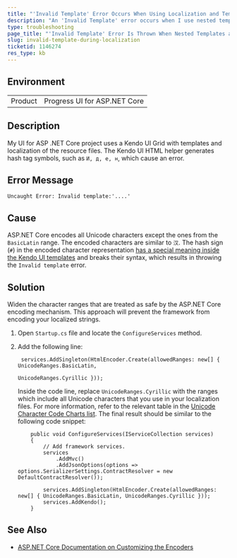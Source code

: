 ```yaml
---
title: "'Invalid Template' Error Occurs When Using Localization and Templates"
description: "An 'Invalid Template' error occurs when I use nested templates which contain localized strings in ASP.NET Core projects."
type: troubleshooting
page_title: "'Invalid Template' Error Is Thrown When Nested Templates and Localization Are Used | UI for ASP.NET Core"
slug: invalid-template-during-localization
ticketid: 1146274
res_type: kb
---
```


## Environment

<table>
	<tr>
		<td>Product</td>
		<td>Progress UI for ASP.NET Core</td>
	</tr>
</table>

## Description

My UI for ASP .NET Core project uses a Kendo UI Grid with templates and localization of the resource files. The Kendo UI HTML helper generates hash tag symbols, such as `И, д, е, н`, which cause an error.

## Error Message

`Uncaught Error: Invalid template:'....'`

## Cause

ASP.NET Core encodes all Unicode characters except the ones from the `BasicLatin` range. The encoded characters are similar to `汉`. The hash sign (`#`) in the encoded character representation [has a special meaning inside the Kendo UI templates](/framework/templates/overview#template-syntax) and breaks their syntax, which results in throwing the `Invalid template` error.

## Solution

Widen the character ranges that are treated as safe by the ASP.NET Core encoding mechanism. This approach will prevent the framework from encoding your localized strings.

1. Open `Startup.cs` file and locate the `ConfigureServices` method.
1. Add the following line:

	```
     services.AddSingleton(HtmlEncoder.Create(allowedRanges: new[] { UnicodeRanges.BasicLatin,
                                                                     UnicodeRanges.Cyrillic }));
	```

	Inside the code line, replace `UnicodeRanges.Cyrillic` with the ranges which include all Unicode characters that you use in your localization files. For more information, refer to the relevant table in the [Unicode Character Code Charts list](http://www.unicode.org/charts/index.html). The final result should be similar to the following code snippet:

	```
	    public void ConfigureServices(IServiceCollection services)
	    {
	        // Add framework services.
	        services
	            .AddMvc()
	            .AddJsonOptions(options => options.SerializerSettings.ContractResolver = new DefaultContractResolver());

	        services.AddSingleton(HtmlEncoder.Create(allowedRanges: new[] { UnicodeRanges.BasicLatin, UnicodeRanges.Cyrillic }));
	        services.AddKendo();
	    }

	```

## See Also

* [ASP.NET Core Documentation on Customizing the Encoders](https://docs.microsoft.com/en-us/aspnet/core/security/cross-site-scripting#customizing-the-encoders)
